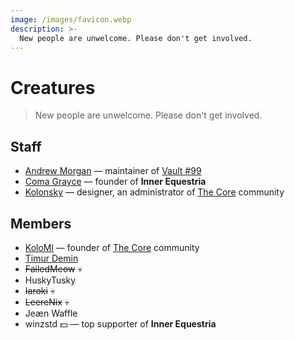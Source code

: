 ```yaml
---
image: /images/favicon.webp
description: >-
  New people are unwelcome. Please don't get involved.
---
```


# Creatures

> New people are unwelcome. Please don't get involved.

## Staff

- [Andrew Morgan](https://amorgan.xyz) — maintainer of [Vault #99](/how/peertube.md)
- [Coma Grayce](/who/commagray.md) — founder of **Inner Equestria**
- [Kolonsky](https://klnsk.ddns.net) — designer, an administrator of [The Core](https://discordapp.com/invite/cHRkZvZ) community

## Members

- [KoloMl](http://kolo.gq) — founder of [The Core](https://discordapp.com/invite/cHRkZvZ) community
- [Timur Demin](https://tdem.in)
- ~~FailedMeow~~ :skull:
- HuskyTusky
- ~~Iaroki~~ :skull:
- ~~LeereNix~~ :skull:
- Jeæn Waffle
- winzstd :dollar: — top supporter of **Inner Equestria**